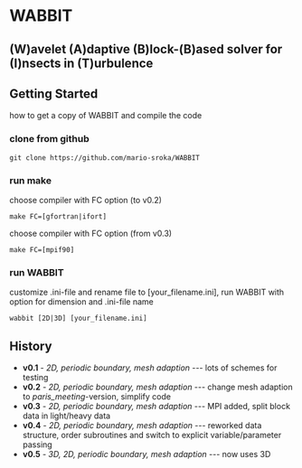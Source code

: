 # WABBIT
## (W)avelet (A)daptive (B)lock-(B)ased solver for (I)nsects in (T)urbulence

## Getting Started

how to get a copy of WABBIT and compile the code

### clone from github

```
git clone https://github.com/mario-sroka/WABBIT
```

### run make

choose compiler with FC option (to v0.2) 

```
make FC=[gfortran|ifort]
```

choose compiler with FC option (from v0.3) 

```
make FC=[mpif90]
```

### run WABBIT

customize .ini-file and rename file to [your_filename.ini], run WABBIT with option for dimension and .ini-file name

```
wabbit [2D|3D] [your_filename.ini]
```

## History

* **v0.1** - *2D, periodic boundary, mesh adaption* --- lots of schemes for testing
* **v0.2** - *2D, periodic boundary, mesh adaption* --- change mesh adaption to *paris_meeting*-version, simplify code 
* **v0.3** - *2D, periodic boundary, mesh adaption* --- MPI added, split block data in light/heavy data
* **v0.4** - *2D, periodic boundary, mesh adaption* --- reworked data structure, order subroutines and switch to explicit variable/parameter passing
* **v0.5** - *3D, 2D, periodic boundary, mesh adaption* --- now uses 3D 